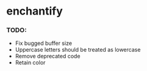 # enchantify

### TODO:
- Fix bugged buffer size
- Uppercase letters should be treated as lowercase
- Remove deprecated code
- Retain color
